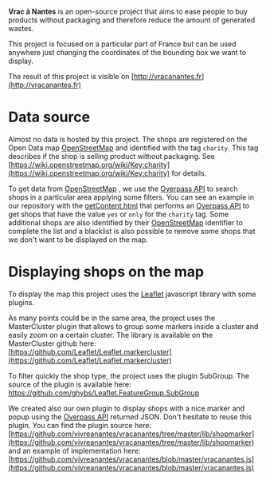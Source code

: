 **Vrac à Nantes** is an open-source project that aims to ease people to buy products without packaging and therefore reduce the amount of generated wastes.

This project is focused on a particular part of France but can be used anywhere just changing the coordinates of the bounding box we want to display.

The result of this project is visible on [http://vracanantes.fr](http://vracanantes.fr)

# Data source
Almost no data is hosted by this project. The shops are registered on the Open Data map [OpenStreetMap](http://openstreetmap.org) and identified with the tag `charity`. This tag describes if the shop is selling product without packaging. See [https://wiki.openstreetmap.org/wiki/Key:charity](https://wiki.openstreetmap.org/wiki/Key:charity) for details.

To get data from [OpenStreetMap](http://openstreetmap.org) , we use the [Overpass API](https://wiki.openstreetmap.org/wiki/Overpass_API) to search shops in a particular area applying some filters. You can see an example in our repository with the [getContent.html](https://github.com/vivreanantes/vracanantes/blob/master/getContent.html) that performs an [Overpass API](https://wiki.openstreetmap.org/wiki/Overpass_API) to get shops that have the value `yes` or `only` for the `charity` tag. Some additional shops are also identified by their [OpenStreetMap](http://openstreetmap.org) identifier to complete the list and a blacklist is also possible to remove some shops that we don't want to be displayed on the map.

# Displaying shops on the map
To display the map this project uses the [Leaflet](http://leafletjs.com/) javascript library with some plugins. 

As many points could be in the same area, the project uses the MasterCluster plugin that allows to group some markers inside a cluster and easily zoom on a certain cluster. The library is available on the MasterCluster github here: [https://github.com/Leaflet/Leaflet.markercluster](https://github.com/Leaflet/Leaflet.markercluster)

To filter quickly the shop type, the project uses the plugin SubGroup. The source of the plugin is available here: https://github.com/ghybs/Leaflet.FeatureGroup.SubGroup

We created also our own plugin to display shops with a nice marker and popup using the [Overpass API](https://wiki.openstreetmap.org/wiki/Overpass_API) returned JSON. Don't hesitate to reuse this plugin. You can find the plugin source here: [https://github.com/vivreanantes/vracanantes/tree/master/lib/shopmarker](https://github.com/vivreanantes/vracanantes/tree/master/lib/shopmarker) and an example of implementation here: [https://github.com/vivreanantes/vracanantes/blob/master/vracanantes.js](https://github.com/vivreanantes/vracanantes/blob/master/vracanantes.js)
